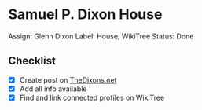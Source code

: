 # Samuel P. Dixon House

Assign: Glenn Dixon
Label: House, WikiTree
Status: Done

## Checklist

- [x]  Create post on [TheDixons.net](http://thedixons.net/)
- [x]  Add all info available
- [x]  Find and link connected profiles on WikiTree